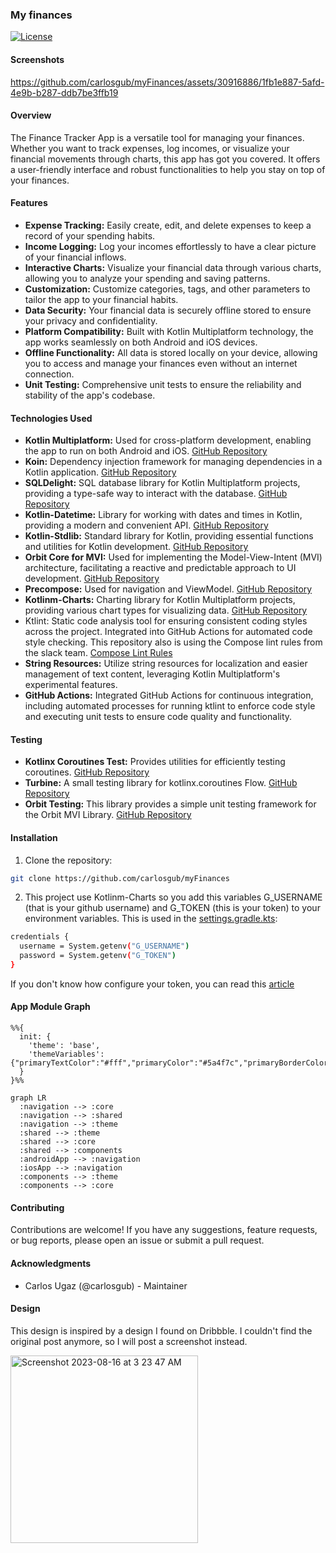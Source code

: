 ### My finances

[![License](https://img.shields.io/badge/license-Apache-blue.svg)](https://opensource.org/licenses/Apache)

#### Screenshots

https://github.com/carlosgub/myFinances/assets/30916886/1fb1e887-5afd-4e9b-b287-ddb7be3ffb19

#### Overview

The Finance Tracker App is a versatile tool for managing your finances. Whether you want to track expenses, log incomes, or visualize your financial movements through charts, this app has got you covered. It offers a user-friendly interface and robust functionalities to help you stay on top of your finances.

#### Features

- **Expense Tracking:** Easily create, edit, and delete expenses to keep a record of your spending habits.
- **Income Logging:** Log your incomes effortlessly to have a clear picture of your financial inflows.
- **Interactive Charts:** Visualize your financial data through various charts, allowing you to analyze your spending and saving patterns.
- **Customization:** Customize categories, tags, and other parameters to tailor the app to your financial habits.
- **Data Security:** Your financial data is securely offline stored to ensure your privacy and confidentiality.
- **Platform Compatibility:** Built with Kotlin Multiplatform technology, the app works seamlessly on both Android and iOS devices.
- **Offline Functionality:** All data is stored locally on your device, allowing you to access and manage your finances even without an internet connection.
- **Unit Testing:** Comprehensive unit tests to ensure the reliability and stability of the app's codebase.

#### Technologies Used

- **Kotlin Multiplatform:** Used for cross-platform development, enabling the app to run on both Android and iOS. [GitHub Repository](https://github.com/JetBrains/kotlin)
- **Koin:** Dependency injection framework for managing dependencies in a Kotlin application. [GitHub Repository](https://github.com/InsertKoinIO/koin)
- **SQLDelight:** SQL database library for Kotlin Multiplatform projects, providing a type-safe way to interact with the database. [GitHub Repository](https://github.com/cashapp/sqldelight)
- **Kotlin-Datetime:** Library for working with dates and times in Kotlin, providing a modern and convenient API. [GitHub Repository](https://github.com/Kotlin/kotlinx-datetime)
- **Kotlin-Stdlib:** Standard library for Kotlin, providing essential functions and utilities for Kotlin development. [GitHub Repository](https://github.com/JetBrains/kotlin/tree/master/libraries/stdlib)
- **Orbit Core for MVI:** Used for implementing the Model-View-Intent (MVI) architecture, facilitating a reactive and predictable approach to UI development. [GitHub Repository](https://github.com/babylonhealth/orbit-mvi)
- **Precompose:** Used for navigation and ViewModel. [GitHub Repository](https://github.com/Tlaster/PreCompose)
- **Kotlinm-Charts:** Charting library for Kotlin Multiplatform projects, providing various chart types for visualizing data. [GitHub Repository](https://github.com/carlosgub/kotlinm-charts)
- Ktlint: Static code analysis tool for ensuring consistent coding styles across the project. Integrated into GitHub Actions for automated code style checking. This repository also is using the Compose lint rules from the slack team. [Compose Lint Rules](https://github.com/slackhq/compose-lints)
- **String Resources:** Utilize string resources for localization and easier management of text content, leveraging Kotlin Multiplatform's experimental features.
- **GitHub Actions:** Integrated GitHub Actions for continuous integration, including automated processes for running ktlint to enforce code style and executing unit tests to ensure code quality and functionality.

#### Testing
- **Kotlinx Coroutines Test:** Provides utilities for efficiently testing coroutines. [GitHub Repository](https://github.com/Kotlin/kotlinx.coroutines/tree/master/kotlinx-coroutines-test)
- **Turbine:** A small testing library for kotlinx.coroutines Flow. [GitHub Repository](https://github.com/cashapp/turbine)
- **Orbit Testing:** This library provides a simple unit testing framework for the Orbit MVI Library. [GitHub Repository](https://orbit-mvi.org/Test/new)

#### Installation

1. Clone the repository:

```bash
git clone https://github.com/carlosgub/myFinances
```

2. This project use Kotlinm-Charts so you add this variables G_USERNAME (that is your github username) and G_TOKEN (this is your token) to your environment variables. This is used in the [settings.gradle.kts](https://github.com/carlosgub/myFinances/blob/main/settings.gradle.kts):

```bash
credentials {
  username = System.getenv("G_USERNAME")
  password = System.getenv("G_TOKEN")
}
```
If you don't know how configure your token, you can read this [article](https://docs.github.com/en/packages/working-with-a-github-packages-registry/working-with-the-gradle-registry)

#### App Module Graph

```mermaid
%%{
  init: {
    'theme': 'base',
    'themeVariables': {"primaryTextColor":"#fff","primaryColor":"#5a4f7c","primaryBorderColor":"#5a4f7c","lineColor":"#f5a623","tertiaryColor":"#40375c","fontSize":"12px"}
  }
}%%

graph LR
  :navigation --> :core
  :navigation --> :shared
  :navigation --> :theme
  :shared --> :theme
  :shared --> :core
  :shared --> :components
  :androidApp --> :navigation
  :iosApp --> :navigation
  :components --> :theme
  :components --> :core
```

#### Contributing

Contributions are welcome! If you have any suggestions, feature requests, or bug reports, please open an issue or submit a pull request.

#### Acknowledgments

- Carlos Ugaz (@carlosgub) - Maintainer

#### Design

This design is inspired by a design I found on Dribbble. I couldn't find the original post anymore, so I will post a screenshot instead.

<img width="300" alt="Screenshot 2023-08-16 at 3 23 47 AM" src="https://github.com/carlosgub/myFinances/assets/30916886/6e2b0a02-99ca-432f-8151-c086ac09100d">
